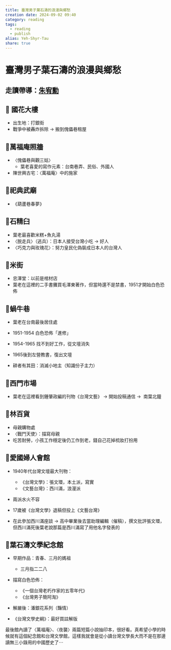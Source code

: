 ```yaml
---
title: 臺灣男子葉石濤的浪漫與鄉愁
creation date: 2024-09-02 09:40
category: reading
tags:
  - reading
  - publish
alias: Yeh-Shyr-Tau
share: true
---
```

# 臺灣男子葉石濤的浪漫與鄉愁  
  
## 走讀帶導：[朱宥勳](https://www.facebook.com/chuck158207/posts/pfbid0qxE6an3MRpryvga8acfv84QNdRj8Zji8CLxgutj13sEqfJTrZ8JjAQKDUJDwYAewl)  
  
## 📍 國花大樓  
- 出生地：打銀街  
- 戰爭中被轟炸拆除 → 搬到傀儡巷租屋  
  
## 📍萬福庵照牆  
- 〈傀儡巷與觀三姑〉  
	- 葉老喜愛的寫作元素：台南巷弄、民俗、外國人  
- 陳世興古宅：〈萬福庵〉中的施家  
  
## 📍祀典武廟  
- 《葫蘆巷春夢》  
  
## 📍石精臼  
- 葉老最喜歡米糕+魚丸湯  
- 〈脱走兵〉（逃兵）：日本人接受台灣小吃 → 好人  
- 〈巧克力與玫瑰花〉：努力皇民化偽裝成日本人的台灣人  
  
## 📍米街  
- 忠澤堂：以前是棺材店  
- 葉老在這裡的二手書攤買毛澤東著作，但當時還不是禁書，1951才開始白色恐佈  
  
## 📍蝸牛巷  
- 葉老在台南最後居住處  
  
- 1951-1954 白色恐佈「進修」  
- 1954-1965 找不到好工作，從文壇消失  
- 1965後到左營教書，復出文壇  
  
- 耕者有其田：消滅小地主（知識份子主力）  
  
## 📍西門市場  
- 葉老在這裡看到鍾肇政編的刊物《台灣文藝》 → 開始投稿通信 →  南葉北鐘  
  
## 📍林百貨  
- 母親購物處  
- 〈戰鬥天使〉：描寫母親  
- 吃苦耐勞，小孩工作穩定後仍工作到老，錢自己花掉梳妝打扮用  
  
## 📍愛國婦人會館  
- 1940年代台灣文壇最大刊物：  
	- 《台灣文學》：張文環，本土派，寫實  
	- 《文藝台灣》：西川滿，浪漫派  
- 兩派水火不容  
  
- 17歲被《台灣文學》退稿但投上《文藝台灣》  
  
- 在此參加西川滿座談 → 高中畢業後去當助理編輯（催稿），撰文批評張文環，但西川滿死後葉老說那篇是西川滿寫了用他名字發表的  
  
## 📍葉石濤文學紀念館  
- 早期作品：青春、三月的媽祖  
	- 三月指二二八  
  
- 描寫白色恐佈：  
	- 《一個台灣老朽作家的五零年代》  
	- 《台灣男子簡阿淘》  
  
- 解嚴後：潘銀花系列（豔情）  
  
- 《台灣文學史綱》：最好買註解版  
  
最後館內讀了〈萬福庵〉、〈夜襲〉兩篇短篇小說抽印本，很好看。真希望小學的時候就有這個紀念館和台灣文學館，這樣我就會是從小讀台灣文學長大而不是在那邊讀無三小錄用的中國歷史了⋯